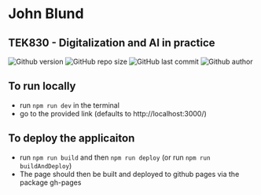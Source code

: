 # John Blund
## TEK830 - Digitalization and AI in practice

![Github version](https://img.shields.io/badge/version-0.0.0-darkblue?style=flat-square)
![GitHub repo size](https://img.shields.io/github/repo-size/erikpersson0884/TEK830-Application?color=blue&style=flat-square)
![GitHub last commit](https://img.shields.io/github/last-commit/erikpersson0884/TEK830-Application?color=darkgreen&style=flat-square) 
<a style="text-decoration: none !important; display:inline;" href="https://github.com/erikpersson0884">![Github author](https://img.shields.io/badge/Author-erikpersson0884-darkred?style=flat-square)</a>

## To run locally
* run `npm run dev` in the terminal
* go to the provided link (defaults to http://localhost:3000/)

## To deploy the applicaiton
* run `npm run build` and then `npm run deploy` (or run `npm run buildAndDeploy`)
* The page should then be built and deployed to github pages via the package gh-pages
